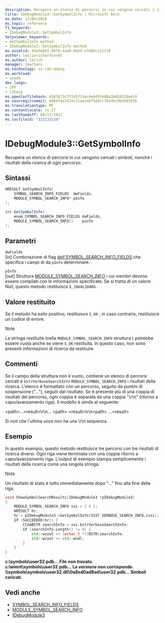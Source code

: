 ```yaml
---
description: Recupera un elenco di percorsi in cui vengono cercati i simboli, nonché i risultati della ricerca di ogni percorso.
title: IDebugModule3::GetSymbolInfo | Microsoft Docs
ms.date: 11/04/2016
ms.topic: reference
f1_keywords:
- IDebugModule3::GetSymbolInfo
helpviewer_keywords:
- GetSymbolInfo method
- IDebugModule3::GetSymbolInfo method
ms.assetid: dda5e8e1-6878-4aa9-9ee4-e7d0dcc11210
author: leslierichardson95
ms.author: lerich
manager: jmartens
ms.technology: vs-ide-debug
ms.workload:
- vssdk
dev_langs:
- CPP
- CSharp
ms.openlocfilehash: d187673c7f2a5f33ecdedd5fe88a3b62d518edc0
ms.sourcegitcommit: 68897da7d74c31ae1ebf5d47c7b5ddc9b108265b
ms.translationtype: MT
ms.contentlocale: it-IT
ms.lasthandoff: 08/13/2021
ms.locfileid: "122133120"
---
```

# <a name="idebugmodule3getsymbolinfo"></a>IDebugModule3::GetSymbolInfo
Recupera un elenco di percorsi in cui vengono cercati i simboli, nonché i risultati della ricerca di ogni percorso.

## <a name="syntax"></a>Sintassi

```cpp
HRESULT GetSymbolInfo(
    SYMBOL_SEARCH_INFO_FIELDS  dwFields,
    MODULE_SYMBOL_SEARCH_INFO* pInfo
);
```

```csharp
int GetSymbolInfo(
    enum_SYMBOL_SEARCH_INFO_FIELDS dwFields,
    MODULE_SYMBOL_SEARCH_INFO[]    pinfo
);
```

## <a name="parameters"></a>Parametri
`dwFields`\
[in] Combinazione di flag [dell'SYMBOL_SEARCH_INFO_FIELDS](../../../extensibility/debugger/reference/symbol-search-info-fields.md) che specifica i campi di da `pInfo` determinare.

`pInfo`\
[out] Struttura [MODULE_SYMBOL_SEARCH_INFO](../../../extensibility/debugger/reference/module-symbol-search-info.md) i cui membri devono essere compilati con le informazioni specificate. Se si tratta di un valore Null, questo metodo restituisce `E_INVALIDARG` .

## <a name="return-value"></a>Valore restituito
Se il metodo ha esito positivo, restituisce `S_OK` ; in caso contrario, restituisce un codice di errore.

> [!NOTE]
> La stringa restituita (nella `MODULE_SYMBOL_SEARCH_INFO` struttura ) potrebbe essere vuota anche se viene `S_OK` restituita. In questo caso, non sono presenti informazioni di ricerca da restituire.

## <a name="remarks"></a>Commenti
Se il campo della struttura non è vuoto, contiene un elenco di percorsi cercati e `bstrVerboseSearchInfo` `MODULE_SYMBOL_SEARCH_INFO` i risultati della ricerca. L'elenco è formattato con un percorso, seguito da puntini di sospensione ("..."), seguiti dal risultato. Se è presente più di una coppia di risultati del percorso, ogni coppia è separata da una coppia "\r\n" (ritorno a capo/avanzamento riga). Il modello è simile al seguente:

\<path>...\<result>\r\n... \<path> \<result>\r\n\<path> ...\<result>

Si noti che l'ultima voce non ha una \r\n sequenza.

## <a name="example"></a>Esempio
In questo esempio, questo metodo restituisce tre percorsi con tre risultati di ricerca diversi. Ogni riga viene terminata con una coppia ritorno a capo/avanzamento riga. L'output di esempio stampa semplicemente i risultati della ricerca come una singola stringa.

> [!NOTE]
> Un risultato di stato è tutto immediatamente dopo "..." fino alla fine della riga.

```cpp
void ShowSymbolSearchResults(IDebugModule3 *pIDebugModule3)
{
    MODULE_SYMBOL_SEARCH_INFO ssi = { 0 };
    HRESULT hr;
    hr = pIDebugModule3->GetSymbolInfo(SSIF_VERBOSE_SEARCH_INFO,&ssi);
    if (SUCCEEDED(hr)) {
        CComBSTR searchInfo = ssi.bstrVerboseSearchInfo;
        if (searchInfo.Length() != 0) {
            std::wcout << (wchar_t *)(BSTR)searchInfo;
            std::wcout << std::endl;
        }
    }
}
```

**c:\symbols\user32.pdb... File non trovato.** 
 **c:\winnt\symbols\user32.pdb... La versione non corrisponde.** 
 **\\\symbols\symbols\user32.dll\0a8sd0ad8ad\user32.pdb... Simboli caricati.**

## <a name="see-also"></a>Vedi anche

- [SYMBOL_SEARCH_INFO_FIELDS](../../../extensibility/debugger/reference/symbol-search-info-fields.md)
- [MODULE_SYMBOL_SEARCH_INFO](../../../extensibility/debugger/reference/module-symbol-search-info.md)
- [IDebugModule3](../../../extensibility/debugger/reference/idebugmodule3.md)
